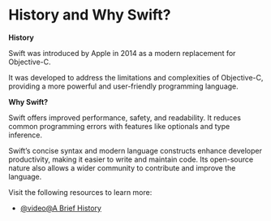 # History and Why Swift?

**History**

Swift was introduced by Apple in 2014 as a modern replacement for Objective-C. 

It was developed to address the limitations and complexities of Objective-C, providing a more powerful and user-friendly programming language.

**Why Swift?**

Swift offers improved performance, safety, and readability. It reduces common programming errors with features like optionals and type inference. 

Swift’s concise syntax and modern language constructs enhance developer productivity, making it easier to write and maintain code. Its open-source nature also allows a wider community to contribute and improve the language.


Visit the following resources to learn more:

- [@video@A Brief History](https://www.youtube.com/watch?v=4P_ZsOqELBo)